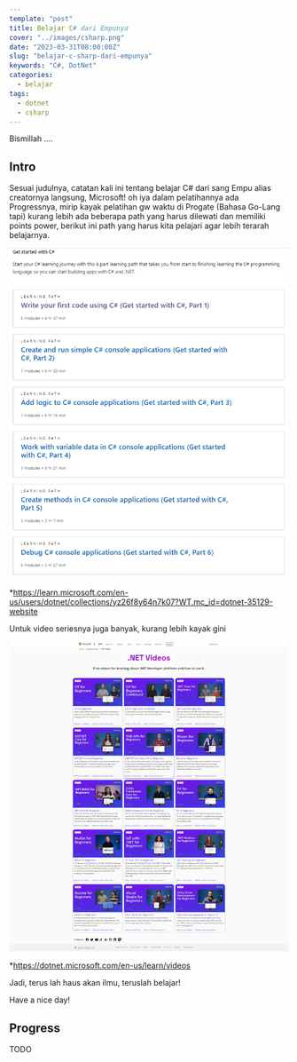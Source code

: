 ```yaml
---
template: "post"
title: Belajar C# dari Empunya
cover: "../images/csharp.png"
date: "2023-03-31T08:00:00Z"
slug: "belajar-c-sharp-dari-empunya"
keywords: "C#, DotNet"
categories:
  - belajar
tags:
  - dotnet
  - csharp
---
```


Bismillah ....

## Intro

Sesuai judulnya, catatan kali ini tentang belajar C# dari sang Empu alias creatornya langsung, Microsoft! oh iya dalam pelatihannya ada Progressnya, mirip kayak pelatihan gw waktu di Progate (Bahasa Go-Lang tapi) kurang lebih ada beberapa path yang harus dilewati dan memiliki points power, berikut ini path yang harus kita pelajari agar lebih terarah belajarnya.

![C# Learning Path](../images/csharppath.png)

*https://learn.microsoft.com/en-us/users/dotnet/collections/yz26f8y64n7k07?WT.mc_id=dotnet-35129-website

Untuk video seriesnya juga banyak, kurang lebih kayak gini

![C# Learning](../images/dotnetseries.png)

*https://dotnet.microsoft.com/en-us/learn/videos

Jadi, terus lah haus akan ilmu, teruslah belajar!

Have a nice day!

## Progress

TODO